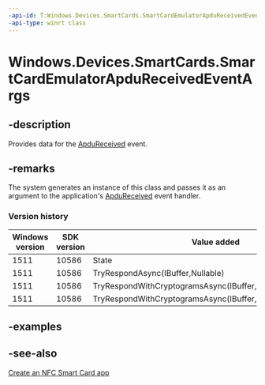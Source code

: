 ```yaml
---
-api-id: T:Windows.Devices.SmartCards.SmartCardEmulatorApduReceivedEventArgs
-api-type: winrt class
---
```


<!-- Class syntax.
public class SmartCardEmulatorApduReceivedEventArgs : Windows.Devices.SmartCards.ISmartCardEmulatorApduReceivedEventArgs, Windows.Devices.SmartCards.ISmartCardEmulatorApduReceivedEventArgs2, Windows.Devices.SmartCards.ISmartCardEmulatorApduReceivedEventArgsWithCryptograms
-->

# Windows.Devices.SmartCards.SmartCardEmulatorApduReceivedEventArgs

## -description
Provides data for the [ApduReceived](smartcardemulator_apdureceived.md) event.

## -remarks
The system generates an instance of this class and passes it as an argument to the application's [ApduReceived](smartcardemulator_apdureceived.md) event handler.

### Version history

| Windows version | SDK version | Value added |
| -- | -- | -- |
| 1511 | 10586 | State |
| 1511 | 10586 | TryRespondAsync(IBuffer,Nullable<UInt32>) |
| 1511 | 10586 | TryRespondWithCryptogramsAsync(IBuffer,IEnumerable<SmartCardCryptogramPlacementStep>) |
| 1511 | 10586 | TryRespondWithCryptogramsAsync(IBuffer,IEnumerable<SmartCardCryptogramPlacementStep>,Nullable<UInt32>) |

## -examples

## -see-also
[Create an NFC Smart Card app](https://msdn.microsoft.com/library/26834a51-512b-485b-84c8-abf713787588)
